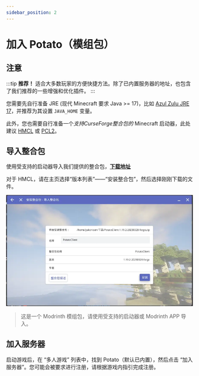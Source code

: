 ```yaml
---
sidebar_position: 2
---
```


# 加入 Potato（模组包）

## 注意

:::tip
**推荐！** 适合大多数玩家的方便快捷方法。除了已内置服务器的地址，也包含了我们推荐的一些增强和优化插件。
:::

您需要先自行准备 JRE (现代 Minecraft 要求 Java >= 17)，比如 [Azul Zulu JRE 17](https://www.azul.com/downloads/?version=java-17-lts&architecture=x86-64-bit&package=jre#zulu)，并推荐为其设置 `JAVA_HOME` 变量。

此外，您也需要自行准备一个*支持CurseForge整合包的* Minecraft 启动器，此处建议 [HMCL](https://hmcl.huangyuhui.net/download/) 或 [PCL2](https://afdian.net/p/0164034c016c11ebafcb52540025c377)。

## 导入整合包

使用受支持的启动器导入我们提供的整合包，[**下载地址**](https://drive.curiousers.org/Potato/S18/Modpack/)

对于 HMCL，请在主页选择“版本列表”——“安装整合包”，然后选择刚刚下载的文件。

![demo2](img/je-demo2.webp)


> 这是一个 Modrinth 模组包，请使用受支持的启动器或 Modrinth APP 导入。

## 加入服务器

启动游戏后，在 “多人游戏” 列表中，找到 Potato（默认已内置），然后点击 “加入服务器”。您可能会被要求进行注册，请根据游戏内指引完成注册。